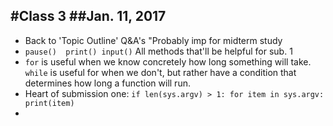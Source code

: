 #Class 3
##Jan. 11, 2017
-----------


- Back to 'Topic Outline' Q&A's  "Probably imp for midterm study
- ```pause()  print() input()``` All methods that'll be helpful for sub. 1 
- ```for``` is useful when we know concretely how long something will take.
  ```while``` is useful for when we don't, but rather have a condition that determines how      long a function will run.
- Heart of submission one: ```
                           if len(sys.argv) > 1:
                            for item in sys.argv:
                             print(item)
                           ```
- 

